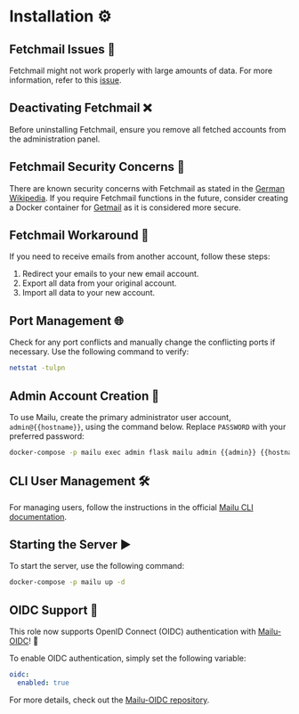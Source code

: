 # Installation ⚙️

## Fetchmail Issues 📨

Fetchmail might not work properly with large amounts of data. For more information, refer to this [issue](https://github.com/Mailu/Mailu/issues/1719).

## Deactivating Fetchmail ❌

Before uninstalling Fetchmail, ensure you remove all fetched accounts from the administration panel.

## Fetchmail Security Concerns 🔐

There are known security concerns with Fetchmail as stated in the [German Wikipedia](https://de.wikipedia.org/wiki/Fetchmail). If you require Fetchmail functions in the future, consider creating a Docker container for [Getmail](https://en.wikipedia.org/wiki/Getmail) as it is considered more secure.

## Fetchmail Workaround 🔄

If you need to receive emails from another account, follow these steps:

1. Redirect your emails to your new email account.
2. Export all data from your original account.
3. Import all data to your new account.

## Port Management 🌐

Check for any port conflicts and manually change the conflicting ports if necessary. Use the following command to verify:

```bash
netstat -tulpn
```

## Admin Account Creation 👤

To use Mailu, create the primary administrator user account, `admin@{{hostname}}`, using the command below. Replace `PASSWORD` with your preferred password:

```bash
docker-compose -p mailu exec admin flask mailu admin {{admin}} {{hostname}} PASSWORD
```

## CLI User Management 🛠️

For managing users, follow the instructions in the official [Mailu CLI documentation](https://mailu.io/master/cli.html).

## Starting the Server ▶️

To start the server, use the following command:

```bash
docker-compose -p mailu up -d
```

## OIDC Support 🔐

This role now supports OpenID Connect (OIDC) authentication with [Mailu-OIDC](https://github.com/heviat/Mailu-OIDC)! 🎉

To enable OIDC authentication, simply set the following variable:

```yaml
oidc:
  enabled: true
```

For more details, check out the [Mailu-OIDC repository](https://github.com/heviat/Mailu-OIDC/tree/2024.06).